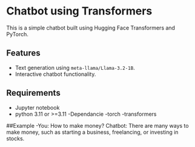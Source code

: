 # Chatbot using Transformers

This is a simple chatbot built using Hugging Face Transformers and PyTorch.

## Features
- Text generation using `meta-llama/Llama-3.2-1B`.
- Interactive chatbot functionality.

## Requirements
- Jupyter notebook
- python 3.11 or >=3.11
-Dependancie
  -torch
  -transformers



##Example
-You: How to make money?
Chatbot: There are many ways to make money, such as starting a business, freelancing, or investing in stocks.

